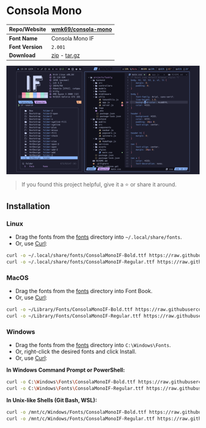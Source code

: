 <!-- SHORTCUT REFERENCE LINKS -->

[zip]: https://github.com/iconicFonts/if/releases/download/v1.1.0/Consola_Mono.zip
[tar]: https://github.com/iconicFonts/if/releases/download/v1.1.0/Consola_Mono.tar.gz
[url]: https://github.com/wmk69/consola-mono

# Consola Mono

| Repo/Website     | [wmk69/consola-mono][url]  |
| :--------------- | :------------------------- |
| **Font Name**    | Consola Mono IF            |
| **Font Version** | `2.001`                    |
| **Download**     | [zip][zip] - [tar.gz][tar] |

![Font preview](preview.png)

> If you found this project helpful, give it a :star: or share it around.

## Installation

### Linux

- Drag the fonts from the [fonts](fonts) directory into `~/.local/share/fonts`.
- Or, use [Curl](https://github.com/curl/curl):

```sh
curl -o ~/.local/share/fonts/ConsolaMonoIF-Bold.ttf https://raw.githubusercontent.com/iconicFonts/if/main/fonts/patched/Consola_Mono/fonts/ConsolaMonoIF-Bold.ttf
curl -o ~/.local/share/fonts/ConsolaMonoIF-Regular.ttf https://raw.githubusercontent.com/iconicFonts/if/main/fonts/patched/Consola_Mono/fonts/ConsolaMonoIF-Regular.ttf
```

### MacOS

- Drag the fonts from the [fonts](fonts) directory into Font Book.
- Or, use [Curl](https://github.com/curl/curl):

```sh
curl -o ~/Library/Fonts/ConsolaMonoIF-Bold.ttf https://raw.githubusercontent.com/iconicFonts/if/main/fonts/patched/Consola_Mono/fonts/ConsolaMonoIF-Bold.ttf
curl -o ~/Library/Fonts/ConsolaMonoIF-Regular.ttf https://raw.githubusercontent.com/iconicFonts/if/main/fonts/patched/Consola_Mono/fonts/ConsolaMonoIF-Regular.ttf
```

### Windows

- Drag the fonts from the [fonts](fonts) directory into `C:\Windows\Fonts`.
- Or, right-click the desired fonts and click Install.
- Or, use [Curl](https://github.com/curl/curl):

**In Windows Command Prompt or PowerShell:**

```sh
curl -o C:\Windows\Fonts\ConsolaMonoIF-Bold.ttf https://raw.githubusercontent.com/iconicFonts/if/main/fonts/patched/Consola_Mono/fonts/ConsolaMonoIF-Bold.ttf
curl -o C:\Windows\Fonts\ConsolaMonoIF-Regular.ttf https://raw.githubusercontent.com/iconicFonts/if/main/fonts/patched/Consola_Mono/fonts/ConsolaMonoIF-Regular.ttf
```

**In Unix-like Shells (Git Bash, WSL):**

```sh
curl -o /mnt/c/Windows/Fonts/ConsolaMonoIF-Bold.ttf https://raw.githubusercontent.com/iconicFonts/if/main/fonts/patched/Consola_Mono/fonts/ConsolaMonoIF-Bold.ttf
curl -o /mnt/c/Windows/Fonts/ConsolaMonoIF-Regular.ttf https://raw.githubusercontent.com/iconicFonts/if/main/fonts/patched/Consola_Mono/fonts/ConsolaMonoIF-Regular.ttf
```
